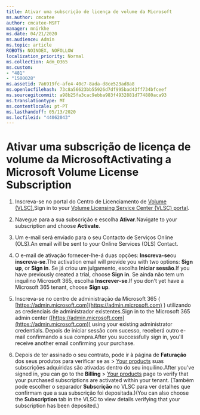 ```yaml
---
title: Ativar uma subscrição de licença de volume da Microsoft
ms.author: cmcatee
author: cmcatee-MSFT
manager: mnirkhe
ms.date: 04/21/2020
ms.audience: Admin
ms.topic: article
ROBOTS: NOINDEX, NOFOLLOW
localization_priority: Normal
ms.collection: Adm_O365
ms.custom:
- "481"
- "1500028"
ms.assetid: 7a6919fc-afe4-40c7-8ada-d8ce523ad8a8
ms.openlocfilehash: 73c8a56623bb55926d7df995bad43ff734bfceef
ms.sourcegitcommit: a98b25fa3cac9ebba983f4932881d774880aca93
ms.translationtype: MT
ms.contentlocale: pt-PT
ms.lasthandoff: 05/13/2020
ms.locfileid: "44062043"
---
```

# <a name="activating-a-microsoft-volume-license-subscription"></a><span data-ttu-id="d1995-102">Ativar uma subscrição de licença de volume da Microsoft</span><span class="sxs-lookup"><span data-stu-id="d1995-102">Activating a Microsoft Volume License Subscription</span></span>

1. <span data-ttu-id="d1995-103">Inscreva-se no portal do Centro de Licenciamento de [Volume (VLSC).](https://go.microsoft.com/fwlink/p/?LinkId=329762)</span><span class="sxs-lookup"><span data-stu-id="d1995-103">Sign in to your [Volume Licensing Service Center (VLSC) portal](https://go.microsoft.com/fwlink/p/?LinkId=329762).</span></span>

2. <span data-ttu-id="d1995-104">Navegue para a sua subscrição e escolha **Ativar**.</span><span class="sxs-lookup"><span data-stu-id="d1995-104">Navigate to your subscription and choose **Activate**.</span></span>

3. <span data-ttu-id="d1995-105">Um e-mail será enviado para o seu Contacto de Serviços Online (OLS).</span><span class="sxs-lookup"><span data-stu-id="d1995-105">An email will be sent to your Online Services (OLS) Contact.</span></span>

4. <span data-ttu-id="d1995-106">O e-mail de ativação fornecer-lhe-á duas opções: **Inscreva-se**ou **inscreva-se**.</span><span class="sxs-lookup"><span data-stu-id="d1995-106">The activation email will provide you with two options: **Sign up**, or **Sign in**.</span></span> <span data-ttu-id="d1995-107">Se já criou um julgamento, escolha **Iniciar sessão**.</span><span class="sxs-lookup"><span data-stu-id="d1995-107">If you have previously created a trial, choose **Sign in**.</span></span> <span data-ttu-id="d1995-108">Se ainda não tem um inquilino Microsoft 365, escolha **Inscrever-se**.</span><span class="sxs-lookup"><span data-stu-id="d1995-108">If you don't yet have a Microsoft 365 tenant, choose **Sign up**.</span></span>

5. <span data-ttu-id="d1995-109">Inscreva-se no centro de administração da Microsoft 365 ( [https://admin.microsoft.com](https://admin.microsoft.com) ) utilizando as credenciais de administrador existentes.</span><span class="sxs-lookup"><span data-stu-id="d1995-109">Sign in to the Microsoft 365 admin center ([https://admin.microsoft.com](https://admin.microsoft.com)) using your existing administrator credentials.</span></span> <span data-ttu-id="d1995-110">Depois de iniciar sessão com sucesso, receberá outro e-mail confirmando a sua compra.</span><span class="sxs-lookup"><span data-stu-id="d1995-110">After you successfully sign in, you'll receive another email confirming your purchase.</span></span>

6. <span data-ttu-id="d1995-111">Depois de ter assinado o seu contrato, pode ir à página de **Faturação** dos seus produtos para verificar se as \> [Your products](https://go.microsoft.com/fwlink/p/?linkid=842054) suas subscrições adquiridas são ativadas dentro do seu inquilino.</span><span class="sxs-lookup"><span data-stu-id="d1995-111">After you've signed in, you can go to the **Billing** \> [Your products](https://go.microsoft.com/fwlink/p/?linkid=842054) page to verify that your purchased subscriptions are activated within your tenant.</span></span> <span data-ttu-id="d1995-112">(Também pode escolher o separador **Subscrição** no VLSC para ver detalhes que confirmam que a sua subscrição foi depositada.)</span><span class="sxs-lookup"><span data-stu-id="d1995-112">(You can also choose the **Subscription** tab in the VLSC to view details verifying that your subscription has been deposited.)</span></span>

